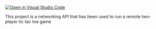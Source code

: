 [![Open in Visual Studio Code](https://classroom.github.com/assets/open-in-vscode-2e0aaae1b6195c2367325f4f02e2d04e9abb55f0b24a779b69b11b9e10269abc.svg)](https://classroom.github.com/online_ide?assignment_repo_id=17206062&assignment_repo_type=AssignmentRepo)

This project is a networking API that has been used to run a remote two-player tic tac toe game 

